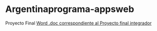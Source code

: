# Argentinaprograma-appsweb
Proyecto Final
[Word .doc correspondiente al Proyecto final integrador](https://github.com/laureanabroccolli/Argentinaprograma-appsweb/blob/main/Laureana%20Broccolli%20-%20Proyecto%20final.doc)

